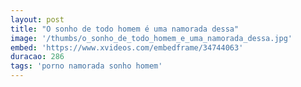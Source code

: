 ```yaml
---
layout: post
title: "O sonho de todo homem é uma namorada dessa"
image: '/thumbs/o_sonho_de_todo_homem_e_uma_namorada_dessa.jpg'
embed: 'https://www.xvideos.com/embedframe/34744063'
duracao: 286
tags: 'porno namorada sonho homem'
---
```

